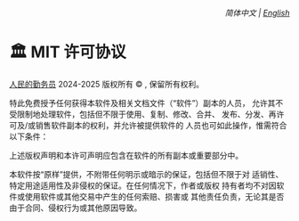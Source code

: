 <div align="right">
    <h6>
        <picture>
            <source type="image/svg+xml" media="(prefers-color-scheme: dark)" srcset="https://raw.githubusercontent.com/KudoAI/chatgpt.js/main/media/images/icons/earth-americas-white-icon32.svg">
            <img height=14 src="https://raw.githubusercontent.com/KudoAI/chatgpt.js/main/media/images/icons/earth-americas-icon32.svg">
        </picture>
        &nbsp;简体中文 |
        <a href="docs/en/LICENSE.md">English</a>
    </h6>
</div>

# 🏛️ MIT 许可协议

[人民的勤务员](https://github.com/ChinaGodMan) 2024-2025 版权所有 © , 保留所有权利。

特此免费授予任何获得本软件及相关文档文件（“软件”）副本的人员，
允许其不受限制地处理软件，包括但不限于使用、复制、修改、合并、
发布、分发、再许可及/或销售软件副本的权利，并允许被提供软件的
人员也可如此操作，惟需符合以下条件：

上述版权声明和本许可声明应包含在软件的所有副本或重要部分中。

本软件按“原样”提供，不附带任何明示或暗示的保证，包括但不限于对
适销性、特定用途适用性及非侵权的保证。在任何情况下，作者或版权
持有者均不对因软件或使用软件或其他交易中产生的任何索赔、损害或
其他责任负责，无论其是否由于合同、侵权行为或其他原因导致。
